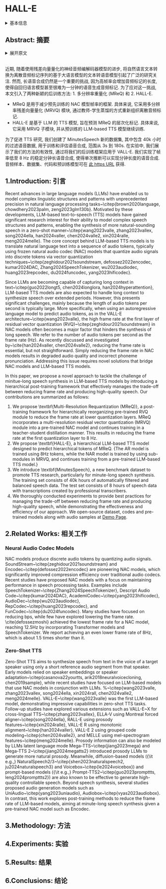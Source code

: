 # HALL-E

<details>
<summary>基本信息</summary>

- 标题: "HALL-E: Hierarchical Neural Codec Language Model for Minute-Long Zero-Shot Text-to-Speech Synthesis"
- 作者:
  - 01 Yuto Nishimura,
  - 02 Takumi Hirose,
  - 03 Masanari Ohi,
  - 04 Hideki Nakayama,
  - 05 Nakamasa Inoue
- 链接:
  - [ArXiv](https://arxiv.org/abs/2410.04380)
  - [Publication]
  - [Github]
  - [Demo](https://yutonishimura-v2.github.io/HALL-E_DEMO/)
- 文件:
  - [ArXiv](_PDF/2410.04380v1__HALL-E__Hierarchical_Neural_Codec_Language_Model_for_Minute-Long_Zero-Shot_Text-to-Speech_Synthesis.pdf)
  - [Publication] #TODO

</details>

## Abstract: 摘要

<details>
<summary>展开原文</summary>

Recently, Text-to-speech (TTS) models based on large language models (LLMs) that translate natural language text into sequences of discrete audio tokens have gained great research attention, with advances in neural audio codec (NAC) models using residual vector quantization (RVQ).
However, long-form speech synthesis remains a significant challenge due to the high frame rate, which increases the length of audio tokens and makes it difficult for autoregressive language models to generate audio tokens for even a minute of speech.
To address this challenge, this paper introduces two novel post-training approaches: 1) Multi-Resolution Requantization (MReQ) and 2) HALL-E.
MReQ is a framework to reduce the frame rate of pre-trained NAC models.
Specifically, it incorporates multi-resolution residual vector quantization (MRVQ) module that hierarchically reorganizes discrete audio tokens through teacher-student distillation.
HALL-E is an LLM-based TTS model designed to predict hierarchical tokens of MReQ.
Specifically, it incorporates the technique of using MRVQ sub-modules and continues training from a pre-trained LLM-based TTS model.
Furthermore, to promote TTS research, we create MinutesSpeech, a new benchmark dataset consisting of 40k hours of filtered speech data for training and evaluating speech synthesis ranging from 3s up to 180s.
In experiments, we demonstrated the effectiveness of our approaches by applying our post-training framework to VALL-E.
We achieved the frame rate down to as low as 8 Hz, enabling the stable minitue-long speech synthesis in a single inference step.
Audio samples, dataset, codes and pre-trained models are available at [this https URL](https://yutonishimura-v2.github.io/HALL-E_DEMO/).

</details>
<br>

近期, 随着使用残差向量量化的神经音频编解码器模型的进步, 将自然语言文本转换为离散音频标记序列的基于大语言模型的文本转语音模型引起了广泛的研究关注.
然而, 长语音合成仍然是一个重要的挑战, 因为高帧率会增加音频标记的长度, 使得自回归语言模型甚至很难为一分钟的语音生成音频标记.
为了应对这一挑战, 本文引入了两种新颖的后训练方法: 1. 多分辨率重量化 (MReQ) 和 2. HALL-E.

- MReQ 是用于减少预先训练的 NAC 模型帧率的框架. 具体来说, 它采用多分辨率残差向量量化 (MRVQ) 模块, 通过教师-学生蒸馏的方式重新组织离散音频标记.
- HALL-E 是基于 LLM 的 TTS 模型, 旨在预测 MReQ 的层次化标记. 具体来说, 它采用 MRVQ 子模块, 并从预训练的 LLM-based TTS 模型继续训练.

为了促进 TTS 研究, 我们创建了 MinutesSpeech 新的数据集, 其中包含 40k 小时的过滤语音数据, 用于训练和评估语音合成, 范围从 3s 到 180s.
在实验中, 我们展示了我们的方法的有效性, 通过将我们的后训练框架应用于 VALL-E.
我们实现了帧率低至 8 Hz 的稳定分钟长语音合成, 使得单次推断可以实现分钟长度的语音合成.
音频样本、数据集、代码和预训练模型可在 [此 https URL](https://yutonishimura-v2.github.io/HALL-E_DEMO/) 获得.

## 1.Introduction: 引言

Recent advances in large language models (LLMs) have enabled us to model complex linguistic structures and patterns with unprecedented precision in natural language processing tasks~\citep{brown2020language, chowdhery2023palm, zeng2023glm130b}.
Motivated by these developments, LLM-based text-to-speech (TTS) models have gained significant research interest for their ability to model complex speech structures and patterns, enabling the synthesis of more natural-sounding speech in a zero-shot manner~\citep{wang2023valle, zhang2023vallex, song2024ella, han2024valler, chen2024valle2, xin2024ralle, meng2024melle}.
The core concept behind LLM-based TTS models is to translate natural language text into a sequence of audio tokens, typically using frozen natural audio codec (NAC) models that quantize audio signals into discrete tokens via vector quantization techniques~\citep{zeghidour2021soundstream, defossez2022encodec, kumar2024DAC, Zhang2024SpeechTokenizer, wu2023audiodec, huang2023repcodec, du2024funcodec, yang2023hificodec}.

Since LLMs are becoming capable of capturing long context in text~\citep{guo2022longt5, chen2024longlora, han2024hyperattention}, LLM-based TTS models are also expected to handle long context to synthesize speech over extended periods.
However, this presents significant challenges, mainly because the length of audio tokens per second is typically large.
More specifically, when using an autoregressive language model to predict audio tokens, as in the VALL-E architecture~\citep{wang2023valle}, the high frame rate at the first layer of residual vector quantization (RVQ)~\citep{zeghidour2021soundstream} in NAC models often becomes a major factor that hinders the synthesis of long speech.
We refer to the number of audio tokens per second as the frame rate (Hz).
As recently discussed and investigated by~\cite{han2024valler, chen2024valle2}, reducing the frame rate is essential, but not straightforward. Simply reducing the frame rate in NAC models results in degraded audio quality and incorrect phoneme pronunciation.
Addressing this issue requires novel solutions that bridge NAC models and LLM-based TTS models.

In this paper, we propose a novel approach to tackle the challenge of minitue-long speech synthesis in LLM-based TTS models by introducing a hierarchical post-training framework that effectively manages the trade-off between reducing frame rate and producing high-quality speech.
Our contributions are summarized as follows:
1. We propose \textbf{Multi-Resolution Requantization (MReQ)}, a post-training framework for hierarchically reorganizing pre-trained RVQ module to reduce the frame rate at lower quantization layers. MReQ incorporates a multi-resolution residual vector quantization (MRVQ) module into a pre-trained NAC model and continues training in a teacher-student distillation manner.
This results in reducing the frame rate at the first quantization layer to 8 Hz.
2. We propose \textbf{HALL-E}, a hierarchical LLM-based TTS model designed to predict hierarchical tokens of MReQ.
{The AR model is trained using 8Hz tokens, while the NAR model is trained by using sub-modules in MRVQ, and continues training from a pre-trained LLM-based TTS model.}
3. We introduce \textbf{MinutesSpeech}, a new benchmark dataset to promote TTS research, particularly for minute-long speech synthesis.
The training set consists of 40k hours of automatically filtered and balanced speech data.
The test set consists of 8 hours of speech data with transcriptions created by professional transcribers.
4. We thoroughly conducted experiments to provide best practices for managing the trade-off between reducing frame rate and producing high-quality speech, while demonstrating the effectiveness and efficiency of our approach.
We open-source dataset, codes and pre-trained models along with audio samples at [Demo Page](https://yutonishimura-v2.github.io/HALL-E_DEMO/).

## 2.Related Works: 相关工作

### Neural Audio Codec Models

NAC models produce discrete audio tokens by quantizing audio signals.
SoundStream~\citep{zeghidour2021soundstream} and Encodec~\citep{defossez2022encodec} are pioneering NAC models, which significantly improved compression efficiency over traditional audio codecs.
Recent studies have proposed NAC models with a focus on maintaining performance in speech processing tasks. Examples include
SpeechTokenizer~\citep{Zhang2024SpeechTokenizer},
Descript Audio Code~\citep{kumar2024DAC},
AcademiCodec~\citep{yang2023hificodec},
AudioDec~\citep{wu2023audiodec},
RepCodec~\citep{huang2023repcodec}, and FunCodec~\citep{du2024funcodec}.
Many studies have focused on reducing bps, while few have explored lowering the frame rate. \cite{defossezmoshi} achieved the lowest frame rate for a NAC model, reaching 12.5Hz by incorporating Transformer models and SpeechTokenizer.
We report achieving an even lower frame rate of 8Hz, which is about 1.5 times shorter than it.

### Zero-Shot TTS

Zero-Shot TTS aims to synthesize speech from text in the voice of a target speaker using only a short reference audio segment from that speaker.
Early models relied on speaker embeddings or speaker adaptation~\citep{casanova22yourtts, arik2018neuralvoicecloning, chen2019sample},
while recent studies have focused on LLM-based models that use NAC models in conjunction with LLMs.
%~\citep{wang2023valle, zhang2023vallex, song2024ella, xin2024rall, chen2024valle2, meng2024melle}.
VALL-E~\citep{wang2023valle} was the first LLM-based model, demonstrating impressive capabilities in zero-shot TTS tasks.
Follow-up studies have explored various extensions such as VALL-E~X for cross-lingual TTS~\citep{zhang2023vallex}, ELLA-V using Montreal forced aligner~\citep{song2024ella},
RALL-E using prosody features~\citep{xin2024ralle}, VALL-E R using monotonic alignment~\citep{han2024valler}, VALL-E 2 using grouped code modeling~\citep{chen2024valle2}, and MELLE using mel-spectrogram features~\citep{meng2024melle}.
Prosody information can also be modeled by LLMs
latent language mode
Mega-TTS~\citep{jiang2023mega} and Mega-TTS 2~\citep{jiang2024megatts2} introduced prosody LLMs to generate more natural prosody.
Meanwhile, diffusion-based models ({\it e.g.,} NaturalSpeech2/3~\citep{shen2023naturalspeech2, ju2024naturalspeech3} and Voicebox~\citep{le2024voicebox}) and prompt-based models ({\it e.g.,} Prompt-TTS2~\citep{guo2023prompttts, leng2024prompttts2}) are also known to be effective to generate high-quality controllable speech.
Beyond speech synthesis, several studies proposed audio generation models such as
UniAudio~\citep{yang2023uniaudio},
Audiobox~\citep{vyas2023audiobox}.
In contrast, this work explores post-training methods to reduce the frame rate of LLM-based models, aiming at minute-long speech synthesis given a pre-trained NAC model such as Encodec.

## 3.Methodology: 方法

## 4.Experiments: 实验

## 5.Results: 结果

## 6.Conclusions: 结论
